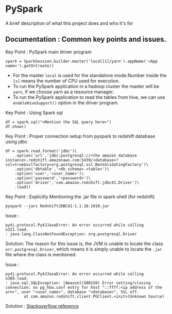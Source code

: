 
# PySpark

A brief description of what this project does and who it's for


## Documentation : Common key points and issues.

Key Point : PySpark main driver program

```
spark = SparkSession.builder.master('local[1]/yarn').appName('<App name>').getOrCreate()
```
- For the master `local` is used for the standalone mode.Number inside the `[x]` means the number of CPU used for execution.
- To run the PySpark application in a hadoop cluster the master will be `yarn`, if we choose yarn as a resource manager.
- To run the PySpark application to read the tables from hive, we can use `enableHiveSupport()` option in the driver program.

Key Point : Using Spark sql

```
df = spark.sql("<Mention the SQL query here>")
df.show()
```

Key Point : Proper connection setup from pyspark to redshift database using jdbc
```
df = spark.read.format('jdbc')\
	.option('url','jdbc:postgresql://<the amazon database instance>.redshift.amazonaws.com:5439/<database>?ssl=true&sslfactory=org.postgresql.ssl.NonValidatingFactory')\
	.option('dbtable','<db_schema>.<table>')\
	.option('user','<user_name>')\
	.option('password','<password>')\
	.option('driver','com.amazon.redshift.jdbc41.Driver')\
	.load()
```

Key Point : Explicitly Mentioning the .jar file in spark-shell (for redshift)
```
pyspark --jars RedshiftJDBC41-1.1.10.1010.jar 
```

Issue :
```
py4j.protocol.Py4JJavaError: An error occurred while calling o321.load.
: java.lang.ClassNotFoundException: org.postgresql.Driver
```

Solution: The reason for this issue is, the JVM is unable to locate the class ```orr.postgresql.Driver```, which means 
it is simply unable to locate the `.jar` file where the class is mentioned.


Issue : 
```
py4j.protocol.Py4JJavaError: An error occurred while calling o389.load.
: java.sql.SQLException: [Amazon](500150) Error setting/closing connection: no pg_hba.conf entry for host "::ffff:<ip address of the arn>", user "<user_name>", database "<database>", SSL off.
        at com.amazon.redshift.client.PGClient.<init>(Unknown Source)
```
Solution : 
[Stackoverflow reference](https://stackoverflow.com/questions/36617560/amazon-500150-error-setting-closing-connection-general-sslengine)

